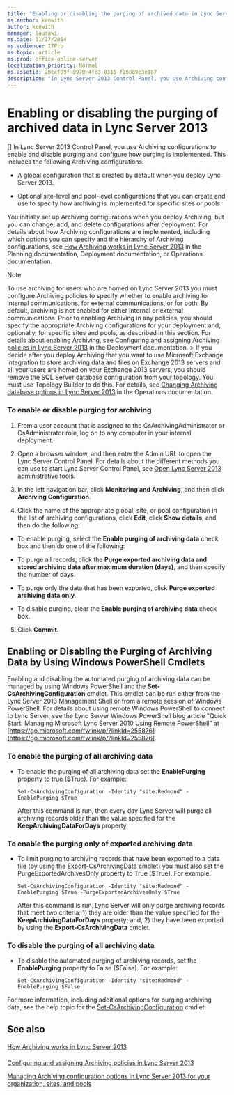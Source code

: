 ```yaml
---
title: "Enabling or disabling the purging of archived data in Lync Server 2013"
ms.author: kenwith
author: kenwith
manager: laurawi
ms.date: 11/17/2014
ms.audience: ITPro
ms.topic: article
ms.prod: office-online-server
localization_priority: Normal
ms.assetid: 28cef09f-0970-4fc3-8315-f26689e3e187
description: "In Lync Server 2013 Control Panel, you use Archiving configurations to enable and disable purging and configure how purging is implemented. This includes the following Archiving configurations:"
---
```


# Enabling or disabling the purging of archived data in Lync Server 2013
[]
In Lync Server 2013 Control Panel, you use Archiving configurations to enable and disable purging and configure how purging is implemented. This includes the following Archiving configurations:
  
- A global configuration that is created by default when you deploy Lync Server 2013.
    
- Optional site-level and pool-level configurations that you can create and use to specify how archiving is implemented for specific sites or pools.
    
You initially set up Archiving configurations when you deploy Archiving, but you can change, add, and delete configurations after deployment. For details about how Archiving configurations are implemented, including which options you can specify and the hierarchy of Archiving configurations, see [How Archiving works in Lync Server 2013](how-archiving-works.md) in the Planning documentation, Deployment documentation, or Operations documentation. 
  
> [!NOTE]
> To use archiving for users who are homed on Lync Server 2013 you must configure Archiving policies to specify whether to enable archiving for internal communications, for external communications, or for both. By default, archiving is not enabled for either internal or external communications. Prior to enabling Archiving in any policies, you should specify the appropriate Archiving configurations for your deployment and, optionally, for specific sites and pools, as described in this section. For details about enabling Archiving, see [Configuring and assigning Archiving policies in Lync Server 2013](configuring-and-assigning-archiving-policies.md) in the Deployment documentation. > If you decide after you deploy Archiving that you want to use Microsoft Exchange integration to store archiving data and files on Exchange 2013 servers and all your users are homed on your Exchange 2013 servers, you should remove the SQL Server database configuration from your topology. You must use Topology Builder to do this. For details, see [Changing Archiving database options in Lync Server 2013](changing-archiving-database-options.md) in the Operations documentation. 
  
### To enable or disable purging for archiving

1. From a user account that is assigned to the CsArchivingAdministrator or CsAdministrator role, log on to any computer in your internal deployment.
    
2. Open a browser window, and then enter the Admin URL to open the Lync Server Control Panel. For details about the different methods you can use to start Lync Server Control Panel, see [Open Lync Server 2013 administrative tools](open-lync-server-administrative-tools.md).
    
3. In the left navigation bar, click **Monitoring and Archiving**, and then click **Archiving Configuration**.
    
4. Click the name of the appropriate global, site, or pool configuration in the list of archiving configurations, click **Edit**, click **Show details**, and then do the following:
    
  - To enable purging, select the **Enable purging of archiving data** check box and then do one of the following: 
    
  - To purge all records, click the **Purge exported archiving data and stored archiving data after maximum duration (days)**, and then specify the number of days.
    
  - To purge only the data that has been exported, click **Purge exported archiving data only**.
    
  - To disable purging, clear the **Enable purging of archiving data** check box. 
    
5. Click **Commit**.
    
## Enabling or Disabling the Purging of Archiving Data by Using Windows PowerShell Cmdlets

Enabling and disabling the automated purging of archiving data can be managed by using Windows PowerShell and the **Set-CsArchivingConfiguration** cmdlet. This cmdlet can be run either from the Lync Server 2013 Management Shell or from a remote session of Windows PowerShell. For details about using remote Windows PowerShell to connect to Lync Server, see the Lync Server Windows PowerShell blog article "Quick Start: Managing Microsoft Lync Server 2010 Using Remote PowerShell" at [https://go.microsoft.com/fwlink/p/?linkId=255876](https://go.microsoft.com/fwlink/p/?linkId=255876). 
  
### To enable the purging of all archiving data

- To enable the purging of all archiving data set the **EnablePurging** property to true ($True). For example: 
    
  ```
  Set-CsArchivingConfiguration -Identity "site:Redmond" -EnablePurging $True
  ```

    After this command is run, then every day Lync Server will purge all archiving records older than the value specified for the **KeepArchivingDataForDays** property. 
    
### To enable the purging only of exported archiving data

- To limit purging to archiving records that have been exported to a data file (by using the [Export-CsArchivingData](export-csarchivingdata.md) cmdlet) you must also set the PurgeExportedArchivesOnly property to True ($True). For example: 
    
  ```
  Set-CsArchivingConfiguration -Identity "site:Redmond" -EnablePurging $True -PurgeExportedArchivesOnly $True
  ```

    After this command is run, Lync Server will only purge archiving records that meet two criteria: 1) they are older than the value specified for the **KeepArchivingDataForDays** property; and, 2) they have been exported by using the **Export-CsArchivingData** cmdlet. 
    
### To disable the purging of all archiving data

- To disable the automated purging of archiving records, set the **EnablePurging** property to False ($False). For example: 
    
  ```
  Set-CsArchivingConfiguration -Identity "site:Redmond" -EnablePurging $False
  ```

For more information, including additional options for purging archiving data, see the help topic for the [Set-CsArchivingConfiguration](set-csarchivingconfiguration.md) cmdlet. 
  
## See also

#### 

[How Archiving works in Lync Server 2013](how-archiving-works.md)
#### 

[Configuring and assigning Archiving policies in Lync Server 2013](configuring-and-assigning-archiving-policies.md)
  
[Managing Archiving configuration options in Lync Server 2013 for your organization, sites, and pools](managing-archiving-configuration-options-for-your-organization-sites-and-pools.md)

